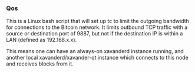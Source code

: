 ### Qos ###

This is a Linux bash script that will set up tc to limit the outgoing bandwidth for connections to the Bitcoin network. It limits outbound TCP traffic with a source or destination port of 9887, but not if the destination IP is within a LAN (defined as 192.168.x.x).

This means one can have an always-on xavanderd instance running, and another local xavanderd/xavander-qt instance which connects to this node and receives blocks from it.
